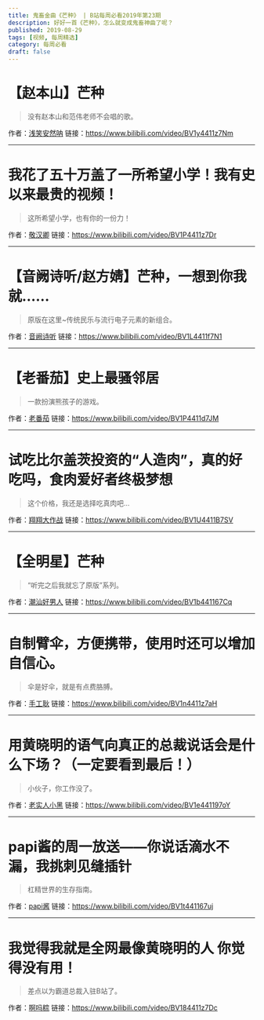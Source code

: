 ```yaml
---
title: 鬼畜金曲《芒种》 | B站每周必看2019年第23期
description: 好好一首《芒种》，怎么就变成鬼畜神曲了呢？
published: 2019-08-29
tags: [视频, 每周精选]
category: 每周必看
draft: false
---
```


# 【赵本山】芒种
> 没有赵本山和范伟老师不会唱的歌。

作者：[浅笑安然呐](https://space.bilibili.com/69205685)
链接：https://www.bilibili.com/video/BV1y4411z7Nm

---

# 我花了五十万盖了一所希望小学！我有史以来最贵的视频！
> 这所希望小学，也有你的一份力！

作者：[敬汉卿](https://space.bilibili.com/9824766)
链接：https://www.bilibili.com/video/BV1P4411z7Dr

---

# 【音阙诗听/赵方婧】芒种，一想到你我就……
> 原版在这里~传统民乐与流行电子元素的新组合。

作者：[音阙诗听](https://space.bilibili.com/55775966)
链接：https://www.bilibili.com/video/BV1L4411f7N1

---

# 【老番茄】史上最骚邻居
> 一款扮演熊孩子的游戏。

作者：[老番茄](https://space.bilibili.com/546195)
链接：https://www.bilibili.com/video/BV1P4411d7JM

---

# 试吃比尔盖茨投资的“人造肉”，真的好吃吗，食肉爱好者终极梦想
> 这个价格，我还是选择吃真肉吧...

作者：[翔翔大作战](https://space.bilibili.com/196356191)
链接：https://www.bilibili.com/video/BV1U4411B7SV

---

# 【全明星】芒种
> “听完之后我就忘了原版”系列。

作者：[潮汕好男人](https://space.bilibili.com/19071708)
链接：https://www.bilibili.com/video/BV1b441167Cq

---

# 自制臂伞，方便携带，使用时还可以增加自信心。
> 伞是好伞，就是有点费胳膊。

作者：[手工耿](https://space.bilibili.com/280793434)
链接：https://www.bilibili.com/video/BV1n4411z7aH

---

# 用黄晓明的语气向真正的总裁说话会是什么下场？（一定要看到最后！）
> 小伙子，你工作没了。

作者：[老实人小黑](https://space.bilibili.com/33151008)
链接：https://www.bilibili.com/video/BV1e441197oY

---

# papi酱的周一放送——你说话滴水不漏，我挑刺见缝插针
> 杠精世界的生存指南。

作者：[papi酱](https://space.bilibili.com/1532165)
链接：https://www.bilibili.com/video/BV1t441167uj

---

# 我觉得我就是全网最像黄晓明的人 你觉得没有用！
> 差点以为霸道总裁入驻B站了。

作者：[啊吗粽](https://space.bilibili.com/7552204)
链接：https://www.bilibili.com/video/BV184411z7Dc

